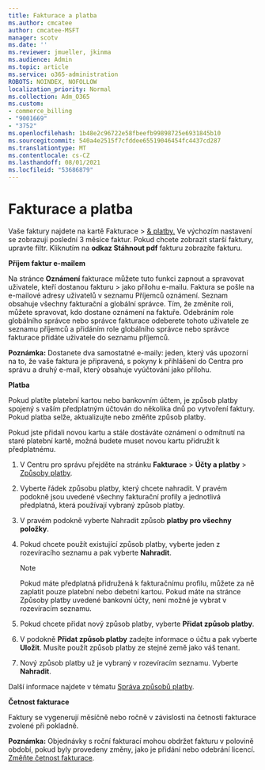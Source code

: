 ```yaml
---
title: Fakturace a platba
ms.author: cmcatee
author: cmcatee-MSFT
manager: scotv
ms.date: ''
ms.reviewer: jmueller, jkinma
ms.audience: Admin
ms.topic: article
ms.service: o365-administration
ROBOTS: NOINDEX, NOFOLLOW
localization_priority: Normal
ms.collection: Adm_O365
ms.custom:
- commerce_billing
- "9001669"
- "3752"
ms.openlocfilehash: 1b48e2c96722e58fbeefb99898725e6931845b10
ms.sourcegitcommit: 540a4e2515f7cfddee65519046454fc4437cd287
ms.translationtype: MT
ms.contentlocale: cs-CZ
ms.lasthandoff: 08/01/2021
ms.locfileid: "53686879"
---
```

# <a name="billing-and-payment"></a>Fakturace a platba

Vaše faktury najdete na kartě Fakturace  >  [& platby.](https://go.microsoft.com/fwlink/p/?linkid=848039)  Ve výchozím nastavení se zobrazují poslední 3 měsíce faktur.  Pokud chcete zobrazit starší faktury, upravte filtr.  Kliknutím na **odkaz Stáhnout pdf** fakturu zobrazíte fakturu.

**Příjem faktur e-mailem**

Na stránce **Oznámení** fakturace můžete tuto funkci zapnout a spravovat uživatele, kteří dostanou fakturu  >  [](https://go.microsoft.com/fwlink/p/?linkid=853212) jako přílohu e-mailu.  Faktura se pošle na e-mailové adresy uživatelů v seznamu Příjemců oznámení. Seznam obsahuje všechny fakturační a globální správce.  Tím, že změníte roli, můžete spravovat, kdo dostane oznámení na faktuře.  Odebráním role globálního správce nebo správce fakturace odeberete tohoto uživatele ze seznamu příjemců a přidáním role globálního správce nebo správce fakturace přidáte uživatele do seznamu příjemců.

**Poznámka:** Dostanete dva samostatné e-maily: jeden, který vás upozorní na to, že vaše faktura je připravená, s pokyny k přihlášení do Centra pro správu a druhý e-mail, který obsahuje vyúčtování jako přílohu.

**Platba**

Pokud platíte platební kartou nebo bankovním účtem, je způsob platby spojený s vaším předplatným účtován do několika dnů po vytvoření faktury. Pokud platba selže, aktualizujte nebo změňte způsob platby.

Pokud jste přidali novou kartu a stále dostáváte oznámení o odmítnutí na staré platební kartě, možná budete muset novou kartu přidružit k předplatnému.

1. V Centru pro správu přejděte na stránku **Fakturace**  >  **Účty a platby** > [Způsoby platby](https://go.microsoft.com/fwlink/p/?linkid=2018806).

2. Vyberte řádek způsobu platby, který chcete nahradit. V pravém podokně jsou uvedené všechny fakturační profily a jednotlivá předplatná, která používají vybraný způsob platby.

3. V pravém podokně vyberte Nahradit způsob **platby pro všechny položky**.

4. Pokud chcete použít existující způsob platby, vyberte jeden z rozevíracího seznamu a pak vyberte **Nahradit**.

    > [!NOTE]
    > Pokud máte předplatná přidružená k fakturačnímu profilu, můžete za ně zaplatit pouze platební nebo debetní kartou. Pokud máte na stránce  Způsoby platby uvedené bankovní účty, není možné je vybrat v rozevíracím seznamu.

5. Pokud chcete přidat nový způsob platby, vyberte **Přidat způsob platby**.

6. V podokně **Přidat způsob platby** zadejte informace o účtu a pak vyberte **Uložit**. Musíte použít způsob platby ze stejné země jako váš tenant.

7. Nový způsob platby už je vybraný v rozevíracím seznamu. Vyberte **Nahradit**.

Další informace najdete v tématu [Správa způsobů platby](/microsoft-365/commerce/billing-and-payments/manage-payment-methods).

**Četnost fakturace**

Faktury se vygenerují měsíčně nebo ročně v závislosti na četnosti fakturace zvolené při pokladně.  

**Poznámka:** Objednávky s roční fakturací mohou obdržet fakturu v polovině období, pokud byly provedeny změny, jako je přidání nebo odebrání licencí. [Změňte četnost fakturace](/microsoft-365/commerce/billing-and-payments/change-payment-frequency).
